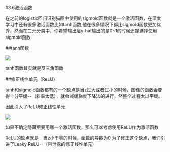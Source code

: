 #3.6激活函数

在之前的logistic回归识别猫图中使用的sigmoid函数就是一个激活函数，在深度学习中还有很多激活函数比如tanh函数,他在很多情况下都比sigmoid函数更加优秀，然而在二元分类中，你希望输出层y-hat输出的是0~1的时候还是选择使用sigmoid函数

##tanh函数

![](https://cdn.jsdelivr.net/gh/tj-messi/picture/1725260063088.png)

tanh函数其实就是反三角函数


##修正线性单元（ReLU）

tanh和sigmoid函数都有的一个缺点是当z过大或者过小的时候，图像的函数会变得十分平缓--（斜率太低），就会减缓梯度下降法的进行，然整个过程太过平缓。

因此引入了ReLU修正线性单元

![](https://cdn.jsdelivr.net/gh/tj-messi/picture/1725262539705.png)

如果不确定隐藏层要用哪一个激活函数，那么可以考虑使用ReLU作为激活函数

ReLU的缺点就是，当z小于零的时候，函数的导数为0
为了修正这个缺点，我们引进了Leaky ReLU--（带泄露的修正线性单元）

